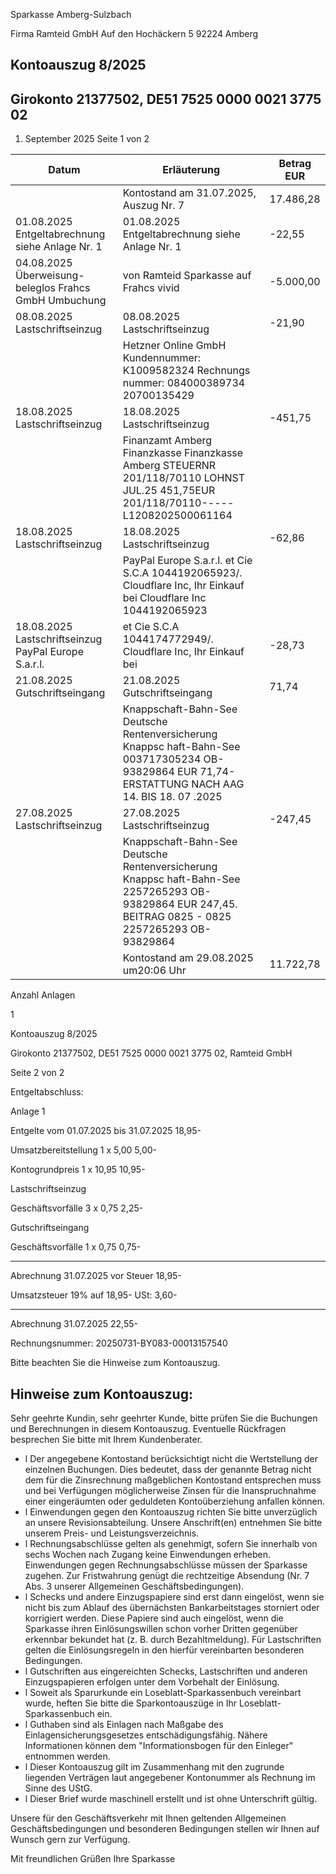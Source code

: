 Sparkasse Amberg-Sulzbach

<!-- image -->

Firma Ramteid GmbH Auf den Hochäckern 5 92224 Amberg

## Kontoauszug 8/2025

## Girokonto 21377502, DE51 7525 0000 0021 3775 02

1. September 2025 Seite 1 von 2

| Datum                                                 | Erläuterung                                                                                                                                          | Betrag EUR   |
|-------------------------------------------------------|------------------------------------------------------------------------------------------------------------------------------------------------------|--------------|
|                                                       | Kontostand am 31.07.2025, Auszug Nr. 7                                                                                                               | 17.486,28    |
| 01.08.2025 Entgeltabrechnung siehe Anlage Nr. 1       | 01.08.2025 Entgeltabrechnung siehe Anlage Nr. 1                                                                                                      | -22,55       |
| 04.08.2025 Überweisung-beleglos Frahcs GmbH Umbuchung | von Ramteid Sparkasse auf Frahcs vivid                                                                                                               | -5.000,00    |
| 08.08.2025 Lastschriftseinzug                         | 08.08.2025 Lastschriftseinzug                                                                                                                        | -21,90       |
|                                                       | Hetzner Online GmbH Kundennummer: K1009582324 Rechnungs nummer: 084000389734 20700135429                                                             |              |
| 18.08.2025 Lastschriftseinzug                         | 18.08.2025 Lastschriftseinzug                                                                                                                        | -451,75      |
|                                                       | Finanzamt Amberg Finanzkasse Finanzkasse Amberg STEUERNR 201/118/70110 LOHNST JUL.25 451,75EUR 201/118/70110-----L1208202500061164                   |              |
| 18.08.2025 Lastschriftseinzug                         | 18.08.2025 Lastschriftseinzug                                                                                                                        | -62,86       |
|                                                       | PayPal Europe S.a.r.l. et Cie S.C.A 1044192065923/. Cloudflare Inc, Ihr Einkauf bei Cloudflare Inc 1044192065923                                     |              |
| 18.08.2025 Lastschriftseinzug PayPal Europe S.a.r.l.  | et Cie S.C.A 1044174772949/. Cloudflare Inc, Ihr Einkauf bei                                                                                         | -28,73       |
| 21.08.2025 Gutschriftseingang                         | 21.08.2025 Gutschriftseingang                                                                                                                        | 71,74        |
|                                                       | Knappschaft-Bahn-See Deutsche Rentenversicherung Knappsc haft-Bahn-See 003717305234 OB-93829864 EUR 71,74- ERSTATTUNG NACH AAG 14. BIS 18. 07 .2025  |              |
| 27.08.2025 Lastschriftseinzug                         | 27.08.2025 Lastschriftseinzug                                                                                                                        | -247,45      |
|                                                       | Knappschaft-Bahn-See Deutsche Rentenversicherung Knappsc haft-Bahn-See 2257265293 OB-93829864 EUR 247,45. BEITRAG 0825 - 0825 2257265293 OB-93829864 |              |
|                                                       | Kontostand am 29.08.2025 um20:06 Uhr                                                                                                                 | 11.722,78    |

Anzahl Anlagen

1

<!-- image -->

Kontoauszug 8/2025

Girokonto 21377502, DE51 7525 0000 0021 3775 02,  Ramteid GmbH

Seite 2 von 2

Entgeltabschluss:

Anlage     1

Entgelte vom 01.07.2025 bis 31.07.2025                              18,95-

Umsatzbereitstellung        1 x    5,00                5,00-

Kontogrundpreis             1 x   10,95               10,95-

Lastschriftseinzug

Geschäftsvorfälle          3 x    0,75                2,25-

Gutschriftseingang

Geschäftsvorfälle          1 x    0,75                0,75-

--------------

Abrechnung 31.07.2025 vor Steuer                                    18,95-

Umsatzsteuer  19%  auf          18,95-                 USt:          3,60-

--------------

Abrechnung 31.07.2025                                               22,55-

Rechnungsnummer: 20250731-BY083-00013157540

Bitte beachten Sie die Hinweise zum Kontoauszug.

## Hinweise zum Kontoauszug:

Sehr geehrte Kundin, sehr geehrter Kunde, bitte prüfen Sie die Buchungen und Berechnungen in diesem Kontoauszug. Eventuelle Rückfragen besprechen Sie bitte mit Ihrem Kundenberater.

- l Der angegebene Kontostand berücksichtigt nicht die Wertstellung der einzelnen Buchungen. Dies bedeutet, dass der genannte Betrag nicht dem für die Zinsrechnung maßgeblichen Kontostand entsprechen muss und bei Verfügungen möglicherweise Zinsen für die Inanspruchnahme einer eingeräumten oder geduldeten Kontoüberziehung anfallen können.
- l Einwendungen gegen den Kontoauszug richten Sie bitte unverzüglich an unsere Revisionsabteilung. Unsere Anschrift(en) entnehmen Sie bitte unserem Preis- und Leistungsverzeichnis.
- l Rechnungsabschlüsse gelten als genehmigt, sofern Sie innerhalb von sechs Wochen nach Zugang keine Einwendungen erheben. Einwendungen gegen Rechnungsabschlüsse müssen der Sparkasse zugehen. Zur Fristwahrung genügt die rechtzeitige Absendung (Nr. 7 Abs. 3 unserer Allgemeinen Geschäftsbedingungen).
- l Schecks und andere Einzugspapiere sind erst dann eingelöst, wenn sie nicht bis zum Ablauf des übernächsten Bankarbeitstages storniert oder korrigiert werden. Diese Papiere sind auch eingelöst, wenn die Sparkasse ihren Einlösungswillen schon vorher Dritten gegenüber erkennbar bekundet hat (z. B. durch Bezahltmeldung). Für Lastschriften gelten die Einlösungsregeln in den hierfür vereinbarten besonderen Bedingungen.
- l Gutschriften aus eingereichten Schecks, Lastschriften und anderen Einzugspapieren erfolgen unter dem Vorbehalt der Einlösung.
- l Soweit als Sparurkunde ein Loseblatt-Sparkassenbuch vereinbart wurde, heften Sie bitte die Sparkontoauszüge in Ihr Loseblatt-Sparkassenbuch ein.
- l Guthaben sind als Einlagen nach Maßgabe des Einlagensicherungsgesetzes entschädigungsfähig. Nähere Informationen können dem "Informationsbogen für den Einleger" entnommen werden.
- l Dieser Kontoauszug gilt im Zusammenhang mit den zugrunde liegenden Verträgen laut angegebener Kontonummer als Rechnung im Sinne des UStG.
- l Dieser Brief wurde maschinell erstellt und ist ohne Unterschrift gültig.

Unsere für den Geschäftsverkehr mit Ihnen geltenden Allgemeinen Geschäftsbedingungen und besonderen Bedingungen stellen wir Ihnen auf Wunsch gern zur Verfügung.

Mit freundlichen Grüßen Ihre Sparkasse